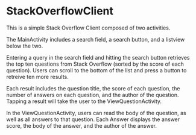 # StackOverflowClient
This is a simple Stack Overflow Client composed of two activities.

The MainActivity includes a search field, a search button, and a listview below the two. 

Entering a query in the search field and hitting the search button retrieves the top ten questions from Stack Overflow (sorted by the score of each question). Users can scroll to the bottom of the list and press a button to retreive ten more results.

Each result includes the question title, the score of each question, the number of answers on each question, and the author of the question. Tapping a result will take the user to the ViewQuestionActivity.

In the ViewQuestionActivity, users can read the body of the question, as well as all answers to that question. Each Answer displays the answer score, the body of the answer, and the author of the answer.

